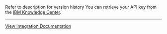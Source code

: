 Refer to description for version history
You can retrieve your API key from the [IBM Knowledge Center](https://www.ibm.com/support/knowledgecenter/SSBRUQ_35.0.0/com.ibm.resilient.doc/admin/API_accounts.htm).


---
[View Integration Documentation](https://xsoar.pan.dev/docs/reference/integrations/ibm-resilient-systems)